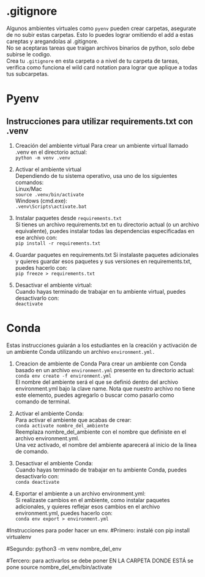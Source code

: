 # .gitignore
Algunos ambientes virtuales como `pyenv` pueden crear carpetas, asegurate de no subir estas carpetas. Esto lo puedes lograr omitiendo el add a estas careptas y aregandolas al .gitignore.  
No se aceptaras tareas que traigan archivos binarios de python, solo debe subirse le codigo.  
Crea tu `.gitignore` en esta carpeta o a nivel de tu carpeta de tareas, verifica como funciona el wild card notation para lograr que aplique a todas tus subcarpetas.

# Pyenv

## Instrucciones para utilizar requirements.txt con .venv
1. Creación del ambiente virtual 
Para crear un ambiente virtual llamado .venv en el directorio actual:  
`python -m venv .venv`

2. Activar el ambiente virtual  
Dependiendo de tu sistema operativo, usa uno de los siguientes comandos:  
Linux/Mac  
`source .venv/bin/activate`  
Windows (cmd.exe):    
`.venv\Scripts\activate.bat`  

3. Instalar paquetes desde `requirements.txt`  
Si tienes un archivo requirements.txt en tu directorio actual (o un archivo equivalente), puedes instalar todas las dependencias especificadas en ese archivo con:  
`pip install -r requirements.txt`  

4. Guardar paquetes en requirements.txt
Si instalaste paquetes adicionales y quieres guardar esos paquetes y sus versiones en requirements.txt, puedes hacerlo con:  
`pip freeze > requirements.txt`  

5. Desactivar el ambiente virtual:  
Cuando hayas terminado de trabajar en tu ambiente virtual, puedes desactivarlo con:  
`deactivate`

# Conda
Estas instrucciones guiarán a los estudiantes en la creación y activación de un ambiente Conda utilizando un archivo `environment.yml.`

1. Creacion de ambiente de Conda
Para crear un ambiente con Conda basado en un archivo `environment.yml` presente en tu directorio actual:  
`conda env create -f environment.yml`  
El nombre del ambiente será el que se definió dentro del archivo environment.yml bajo la clave name. Nota que nuestro archivo no tiene este elemento, puedes agregarlo o buscar como pasarlo como comando de terminal.  

2. Activar el ambiente Conda:  
Para activar el ambiente que acabas de crear:  
`conda activate nombre_del_ambiente`  
Reemplaza nombre_del_ambiente con el nombre que definiste en el archivo environment.yml.   
Una vez activado, el nombre del ambiente aparecerá al inicio de la línea de comando.  

3. Desactivar el ambiente Conda:  
Cuando hayas terminado de trabajar en tu ambiente Conda, puedes desactivarlo con:  
`conda deactivate`  

4. Exportar el ambiente a un archivo environment.yml:  
Si realizaste cambios en el ambiente, como instalar paquetes adicionales, y quieres reflejar esos cambios en el archivo environment.yml, puedes hacerlo con:  
`conda env export > environment.yml`



#Instrucciones para poder hacer un env. 
#Primero:  instalé con pip install virtualenv

#Segundo: python3 -m venv nombre_del_env

#Tercero: para activarlos se debe poner EN LA CARPETA DONDE ESTÁ se pone source nombre_del_env/bin/activate
